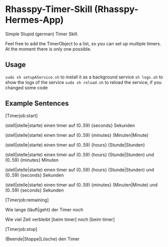 # Rhasspy-Timer-Skill (Rhasspy-Hermes-App)
Simple Stupid (german) Timer Skill.

Feel free to add the TimerObject to a list, so you can set up multiple timers. At the moment there is only one possible.

## Usage
`sudo sh setupAService.sh` to install it as a background service
`sh logs.sh` to show the logs of the service
`sudo sh reload.sh` to reload the service, if you changed some code

## Example Sentences

[Timerjob:start]

(stell|stelle|starte) einen timer auf (0..59) {seconds} Sekunden

(stell|stelle|starte) einen timer auf (0..59) {minutes} (Minuten|Minute)

(stell|stelle|starte) einen timer auf (0..59) {hours} (Stunde|Stunden)

(stell|stelle|starte) einen timer auf (0..59) {hours} (Stunde|Stunden) und (0..59) {minutes} Minuten

(stell|stelle|starte) einen timer auf (0..59) {hours} (Stunde|Stunden) und (0..59) {seconds} Sekunden

(stell|stelle|starte) einen timer auf (0..59) {minutes} (Minuten|Minute) und (0..59) {seconds} Sekunden

[Timerjob:remaining]

Wie lange (läuft|geht) der Timer noch

Wie viel Zeit verbleibt [beim timer] noch [beim timer]

[Timerjob:stop]

(Beende|Stoppe|Lösche) den Timer
